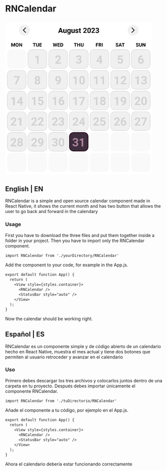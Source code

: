 # RNCalendar
![](./examples/pic.png)
---
## English | EN
RNCalendar is a simple and open source calendar component made in React Native, it shows the current month and has two button that allows the user to go back and forward in the calendary
### Usage
First you have to download the three files and put them together inside a folder in your project.
Then you have to import only the RNCalendar component.
```
import RNCalendar from './yourDirectory/RNCalendar'
```
Add the component to your code, for example in the App.js.
```
export default function App() {
  return (
    <View style={styles.container}>
      <RNCalendar />
      <StatusBar style="auto" />
    </View>
  );
}
```
Now the calendar should be working right.

## Español | ES
RNCalendar es un componente simple y de código abierto de un calendario hecho en React Native, muestra el mes actual y tiene dos botones que permiten al usuario retroceder y avanzar en el calendario
### Uso
Primero debes descargar los tres archivos y colocarlos juntos dentro de una carpeta en tu proyecto.
Después debes importar únicamente el componente RNCalendar.
```
import RNCalendar from './tuDirectorio/RNCalendar'
```
Añade el componente a tu código, por ejemplo en el App.js.
```
export default function App() {
  return (
    <View style={styles.container}>
      <RNCalendar />
      <StatusBar style="auto" />
    </View>
  );
}
```
Ahora el calendario debería estar funcionando correctamente
